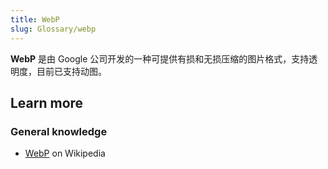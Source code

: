 ```yaml
---
title: WebP
slug: Glossary/webp
---
```

**WebP** 是由 Google 公司开发的一种可提供有损和无损压缩的图片格式，支持透明度，目前已支持动图。

## Learn more

### General knowledge

- [WebP](https://en.wikipedia.org/wiki/WebP) on Wikipedia
